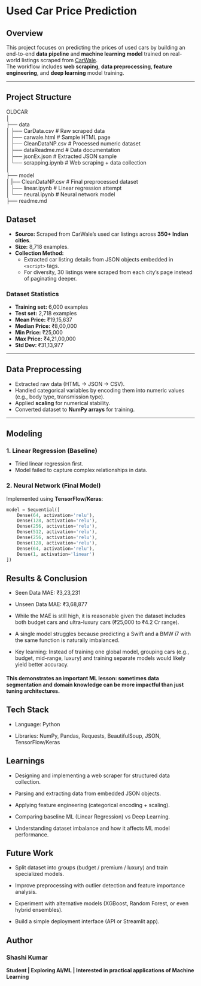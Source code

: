 # Used Car Price Prediction

## Overview
This project focuses on predicting the prices of used cars by building an end-to-end **data pipeline** and **machine learning model** trained on real-world listings scraped from [CarWale](https://www.carwale.com/).  
The workflow includes **web scraping**, **data preprocessing**, **feature engineering**, and **deep learning** model training.

---

## Project Structure
OLDCAR  
│  
├── data  
│ ├── CarData.csv # Raw scraped data  
│ ├── carwale.html # Sample HTML page  
│ ├── CleanDataNP.csv # Processed numeric dataset  
│ ├── dataReadme.md # Data documentation  
│ ├── jsonEx.json # Extracted JSON sample  
│ └── scrapping.ipynb # Web scraping + data collection  
│  
├── model  
│ |── CleanDataNP.csv # Final preprocessed dataset  
│ ├── linear.ipynb # Linear regression attempt  
│ └── neural.ipynb # Neural network model  
├── readme.md


## Dataset
- **Source:** Scraped from CarWale’s used car listings across **350+ Indian cities**.  
- **Size:** 8,718 examples.  
- **Collection Method:**  
  - Extracted car listing details from JSON objects embedded in `<script>` tags.  
  - For diversity, 30 listings were scraped from each city’s page instead of paginating deeper.  

### Dataset Statistics
- **Training set:** 6,000 examples  
- **Test set:** 2,718 examples  
- **Mean Price:** ₹19,15,637  
- **Median Price:** ₹8,00,000  
- **Min Price:** ₹25,000  
- **Max Price:** ₹4,21,00,000  
- **Std Dev:** ₹31,13,977  

---

## Data Preprocessing
- Extracted raw data (HTML → JSON → CSV).  
- Handled categorical variables by encoding them into numeric values (e.g., body type, transmission type).  
- Applied **scaling** for numerical stability.  
- Converted dataset to **NumPy arrays** for training.  

---

## Modeling
### 1. Linear Regression (Baseline)
- Tried linear regression first.  
- Model failed to capture complex relationships in data.  

### 2. Neural Network (Final Model)
Implemented using **TensorFlow/Keras**:

```python
model = Sequential([
    Dense(64, activation='relu'),
    Dense(128, activation='relu'),
    Dense(256, activation='relu'),
    Dense(512, activation='relu'),
    Dense(256, activation='relu'),
    Dense(128, activation='relu'),
    Dense(64, activation='relu'),
    Dense(1, activation='linear')
])
```
## Results & Conclusion

* Seen Data MAE: ₹3,23,231

* Unseen Data MAE: ₹3,68,877

* While the MAE is still high, it is reasonable given the dataset includes both budget cars and ultra-luxury cars (₹25,000 to ₹4.2 Cr range).

* A single model struggles because predicting a Swift and a BMW i7 with the same function is naturally imbalanced.

* Key learning: Instead of training one global model, grouping cars (e.g., budget, mid-range, luxury) and training separate models would likely yield better accuracy.

#### This demonstrates an important ML lesson: sometimes data segmentation and domain knowledge can be more impactful than just tuning architectures.

## Tech Stack

* Language: Python

* Libraries: NumPy, Pandas, Requests, BeautifulSoup, JSON, TensorFlow/Keras

## Learnings

* Designing and implementing a web scraper for structured data collection.

* Parsing and extracting data from embedded JSON objects.

* Applying feature engineering (categorical encoding + scaling).

* Comparing baseline ML (Linear Regression) vs Deep Learning.

* Understanding dataset imbalance and how it affects ML model performance.

## Future Work

* Split dataset into groups (budget / premium / luxury) and train specialized models.

* Improve preprocessing with outlier detection and feature importance analysis.

* Experiment with alternative models (XGBoost, Random Forest, or even hybrid ensembles).

* Build a simple deployment interface (API or Streamlit app).

## Author

### Shashi Kumar
**Student | Exploring AI/ML | Interested in practical applications of Machine Learning**
